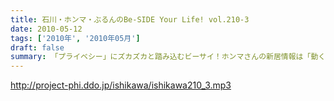 ```yaml
---
title: 石川・ホンマ・ぶるんのBe-SIDE Your Life! vol.210-3
date: 2010-05-12
tags: ['2010年', '2010年05月']
draft: false
summary: 「プライベシー」にズカズカと踏み込むビーサイ！ホンマさんの新居情報は「動く画」でお届けできる・・・かもしれません！！ちなみに『お蔵』の可能性もなきにしもあらずの発言です！！NAMAE
---
```


http://project-phi.ddo.jp/ishikawa/ishikawa210_3.mp3
